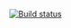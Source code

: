 [![Build status](https://ci.appveyor.com/api/projects/status/gqirxvkrngn1dgdr/branch/main?svg=true)](https://ci.appveyor.com/project/ssw30/selenidessw-0923/branch/main)
